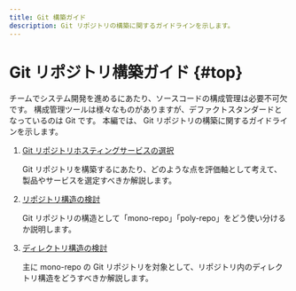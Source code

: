 ```yaml
---
title: Git 構築ガイド
description: Git リポジトリの構築に関するガイドラインを示します。
---
```


# Git リポジトリ構築ガイド {#top}

チームでシステム開発を進めるにあたり、ソースコードの構成管理は必要不可欠です。
構成管理ツールは様々なものがありますが、デファクトスタンダードとなっているのは Git です。
本編では、 Git リポジトリの構築に関するガイドラインを示します。

1. [Git リポジトリホスティングサービスの選択](select-git-hosting-service.md)

    Git リポジトリを構築するにあたり、どのような点を評価軸として考えて、製品やサービスを選定すべきか解説します。

1. [リポジトリ構造の検討](consider-repository-structure.md)

    Git リポジトリの構造として「mono-repo」「poly-repo」をどう使い分けるか説明します。

1. [ディレクトリ構造の検討](consider-directory-structure.md)

    主に mono-repo の Git リポジトリを対象として、リポジトリ内のディレクトリ構造をどうすべきか解説します。
